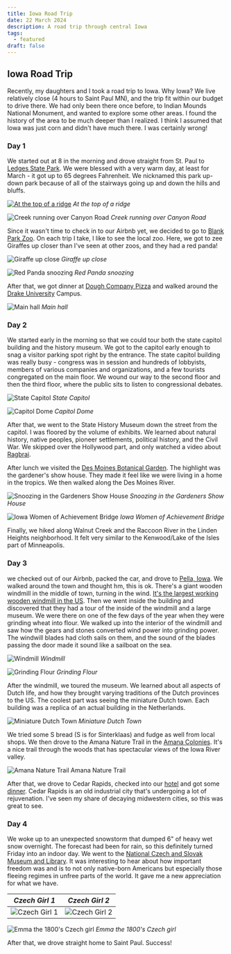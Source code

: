 ```yaml
---
title: Iowa Road Trip
date: 22 March 2024
description: A road trip through central Iowa
tags:
  - featured
draft: false
---
```


## Iowa Road Trip

Recently, my daughters and I took a road trip to Iowa. Why Iowa? We live relatively close (4 hours to Saint Paul MN), and the trip fit within our budget to drive there. We had only been there once before, to Indian Mounds National Monument, and wanted to explore some other areas. I found the history of the area to be much deeper than I realized. I think I assumed that Iowa was just corn and didn't have much there. I was certainly wrong!

### Day 1

We started out at 8 in the morning and drove straight from St. Paul to [Ledges State Park](https://www.iowadnr.gov/Places-to-Go/State-Parks/Iowa-State-Parks/Ledges-State-Park). We were blessed with a very warm day, at least for March - it got up to 65 degrees Fahrenheit. We nicknamed this park up-down park because of all of the stairways going up and down the hills and bluffs.

[![At the top of a ridge](/images/ledges-1.jpg)](/images/ledges-1.jpg)
*At the top of a ridge*

![Creek running over Canyon Road](/images/ledges-2.jpg)
*Creek running over Canyon Road*

Since it wasn't time to check in to our Airbnb yet, we decided to go to [Blank Park Zoo](https://www.blankparkzoo.com/). On each trip I take, I like to see the local zoo. Here, we got to zee Giraffes up closer than I've seen at other zoos, and they had a red panda!

![Giraffe up close](/images/blank-park-1.jpg)
*Giraffe up close*

![Red Panda snoozing](/images/blank-park-2.jpg)
*Red Panda snoozing*

After that, we got dinner at [Dough Company Pizza](https://doughcodsm.com/) and walked around the [Drake University](https://www.drake.edu/) Campus.

![Main hall](/images/drake-1.jpg)
*Main hall*
  
### Day 2

We started early in the morning so that we could tour both the state capitol building and the history museum. We got to the capitol early enough to snag a visitor parking spot right by the entrance. The state capitol building was really busy - congress was in session and hundreds of lobbyists, members of various companies and organizations, and a few tourists congregated on the main floor. We wound our way to the second floor and then the third floor, where the public sits to listen to congressional debates.

![State Capitol](/images/capitol-1.jpg)
*State Capitol*

![Capitol Dome](/images/capitol-2.jpg)
*Capitol Dome*

After that, we went to the State History Museum down the street from the capitol. I was floored by the volume of exhibits. We learned about natural history, native peoples, pioneer settlements, political history, and the Civil War. We skipped over the Hollywood part, and only watched a video about [Ragbrai](https://ragbrai.com/). 

After lunch we visited the [Des Moines Botanical Garden](https://dmbotanicalgarden.com/). The highlight was the gardener's show house. They made it feel like we were living in a home in the tropics. We then walked along the Des Moines River.

![Snoozing in the Gardeners Show House](/images/botanical-1.jpg)
*Snoozing in the Gardeners Show House*

![Iowa Women of Achievement Bridge](/images/botanical-2.jpg)
*Iowa Women of Achievement Bridge*

Finally, we hiked along Walnut Creek and the Raccoon River in the Linden Heights neighborhood. It felt very similar to the Kenwood/Lake of the Isles part of Minneapolis.

### Day 3

we checked out of our Airbnb, packed the car, and drove to [Pella, Iowa](https://www.cityofpella.com/). We walked around the town and thought hm, this is ok. There's a giant wooden windmill in the middle of town, turning in the wind. [It's the largest working wooden windmill in the US](https://www.visitpella.com/do/pella_historical_village_vermeer_mill/). Then we went inside the building and discovered that they had a tour of the inside of the windmill and a large museum. We were there on one of the few days of the year when they were grinding wheat into flour. We walked up into the interior of the windmill and saw how the gears and stones converted wind power into grinding power. The windwill blades had cloth sails on them, and the sound of the blades passing the door made it sound like a sailboat on the sea.

![Windmill](/images/windmill-1.jpg)
*Windmill*

![Grinding Flour](/images/windmill-2.jpg)
*Grinding Flour*

After the windmill, we toured the museum. We learned about all aspects of Dutch life, and how they brought varying traditions of the Dutch provinces to the US. The coolest part was seeing the miniature Dutch town. Each building was a replica of an actual building in the Netherlands.

![Miniature Dutch Town](/images/windmill-3.jpg)
*Miniature Dutch Town*

We tried some S bread (S is for Sinterklaas) and fudge as well from local shops. We then drove to the Amana Nature Trail in the [Amana Colonies](https://amanacolonies.com/). It's a nice trail through the woods that has spectacular views of the Iowa River valley.

![Amana Nature Trail](/images/amana-1.jpg)
Amana Nature Trail

After that, we drove to Cedar Rapids, checked into our [hotel](https://www.bestwestern.com/en_US/book/hotels-in-cedar-rapids/best-western-plus-longbranch-hotel-convention-center/propertyCode.16071.html) and got some [dinner](https://www.tourismcedarrapids.com/directory/crosbys/). Cedar Rapids is an old industrial city that's undergoing a lot of rejuvenation. I've seen my share of decaying midwestern cities, so this was great to see.

### Day 4

We woke up to an unexpected snowstorm that dumped 6" of heavy wet snow overnight. The forecast had been for rain, so this definitely turned Friday into an indoor day. We went to the [National Czech and Slovak Museum and Library](https://ncsml.org/). It was interesting to hear about how important freedom was and is to not only native-born Americans but especially those fleeing regimes in unfree parts of the world. It gave me a new appreciation for what we have.

*Czech Girl 1* | *Czech Girl 2*
:-----------------------------------:|:------------------------------------:
![Czech Girl 1](/images/czech-1.jpg) | ![Czech Girl 2](/images/czech-2.jpg)

![Emma the 1800's Czech girl](/images/czech-3.jpg)
*Emma the 1800's Czech girl*

After that, we drove straight home to Saint Paul. Success!